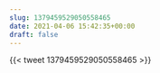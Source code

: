 ```yaml
---
slug: 1379459529050558465
date: 2021-04-06 15:42:35+00:00
draft: false
---
```


{{< tweet 1379459529050558465 >}}
